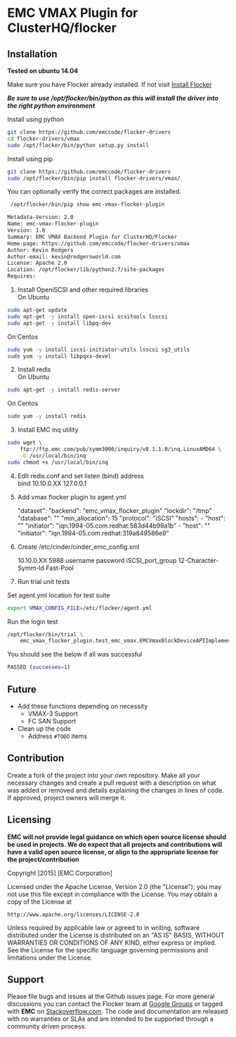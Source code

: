 # EMC VMAX Plugin for ClusterHQ/flocker

## Installation

**Tested on ubuntu 14.04**

Make sure you have Flocker already installed. If not visit  [Install Flocker](https://docs.clusterhq.com/en/1.8.0/install/install-client.html)

**_Be sure to use /opt/flocker/bin/python as this will install the driver into the right python environment_**

Install using python
```bash
git clone https://github.com/emccode/flocker-drivers
cd flocker-drivers/vmax
sudo /opt/flocker/bin/python setup.py install
```

Install using pip
```bash
git clone https://github.com/emccode/flocker-drivers
sudo /opt/flocker/bin/pip install flocker-drivers/vmax/
```

You can optionally verify the correct packages are installed.
```bash
 /opt/flocker/bin/pip show emc-vmax-flocker-plugin

Metadata-Version: 2.0
Name: emc-vmax-flocker-plugin
Version: 1.0
Summary: EMC VMAX Backend Plugin for ClusterHQ/Flocker
Home-page: https://github.com/emccode/flocker-drivers/vmax
Author: Kevin Rodgers
Author-email: kevin@rodgersworld.com
License: Apache 2.0
Location: /opt/flocker/lib/python2.7/site-packages
Requires:
```

1) Install OpeniSCSI and other required libraries<br>
On Ubuntu
```bash
sudo apt-get update
sudo apt-get -y install open-iscsi scsitools lsscsi
sudo apt-get -y install libpq-dev
```
On Centos
```bash
sudo yum -y install iscsi-initiator-utils lsscsi sg3_utils
sudo yum -y install libpqxx-devel
```

2) Install redis<br>
On Ubuntu
```bash
sudo apt-get -y install redis-server
```
On Centos
```bash
sudo yum -y install redis
```

3) Install EMC inq utility
```bash
sudo wget \
    ftp://ftp.emc.com/pub/symm3000/inquiry/v8.1.1.0/inq.LinuxAMD64 \
    -O /usr/local/bin/inq
sudo chmod +x /usr/local/bin/inq
```
4) Edit redis.conf and set listen (bind) address<br>
    bind 10.10.0.XX 127.0.0.1

5) Add vmax flocker plugin to agent.yml

    "dataset":
      "backend": "emc_vmax_flocker_plugin"
      "lockdir": "/tmp"
      "database": "<your redis server IP>"
      "min_allocation": 15
      "protocol": "iSCSI"
      "hosts":
        - "host": "<short name>"
          "initiator": "iqn.1994-05.com.redhat:583d44b98a1b"
        - "host": "<short name>"
          "initiator": "iqn.1994-05.com.redhat:319a849586e9"

6) Create /etc/cinder/cinder_emc_config.xml

    <?xml version="1.0" encoding="UTF-8"?>
    <EMC>
      <EcomServerIp>10.10.0.XX</EcomServerIp>
      <EcomServerPort>5988</EcomServerPort>
      <EcomUserName>username</EcomUserName>
      <EcomPassword>password</EcomPassword>
      <PortGroups>
        <PortGroup>iSCSI_port_group</PortGroup>
      </PortGroups>
      <Array>12-Character-Symm-Id</Array>
      <Pool>Fast-Pool</Pool>
    </EMC>

7) Run trial unit tests

Set agent.yml location for test suite
```bash
export VMAX_CONFIG_FILE=/etc/flocker/agent.yml
```

Run the login test
```bash
/opt/flocker/bin/trial \
    emc_vmax_flocker_plugin.test_emc_vmax.EMCVmaxBlockDeviceAPIImplementationTests.test_login
```

You should see the below if all was successful
```bash
PASSED (successes=1)
```

## Future
- Add these functions depending on necessity
  - VMAX-3 Support
  - FC SAN Support
- Clean up the code
  - Address ```#TODO``` items

## Contribution
Create a fork of the project into your own repository. Make all your necessary changes and create a pull request with a description on what was added or removed and details explaining the changes in lines of code. If approved, project owners will merge it.

Licensing
---------
**EMC will not provide legal guidance on which open source license should be used in projects. We do expect that all projects and contributions will have a valid open source license, or align to the appropriate license for the project/contribution**

Copyright [2015] [EMC Corporation]

Licensed under the Apache License, Version 2.0 (the "License");
you may not use this file except in compliance with the License.
You may obtain a copy of the License at

    http://www.apache.org/licenses/LICENSE-2.0

Unless required by applicable law or agreed to in writing, software
distributed under the License is distributed on an "AS IS" BASIS,
WITHOUT WARRANTIES OR CONDITIONS OF ANY KIND, either express or implied.
See the License for the specific language governing permissions and
limitations under the License.

Support
-------
Please file bugs and issues at the Github issues page. For more general discussions you can contact the Flocker team at <a href="https://groups.google.com/forum/#!forum/flocker-users">Google Groups</a> or tagged with **EMC** on <a href="https://stackoverflow.com">Stackoverflow.com</a>. The code and documentation are released with no warranties or SLAs and are intended to be supported through a community driven process.
